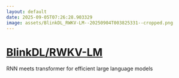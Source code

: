 ```yaml
---
layout: default
date: 2025-09-05T07:26:28.903329
image: assets/BlinkDL_RWKV-LM--20250904T003825331--cropped.png
---
```


# [BlinkDL/RWKV-LM](https://github.com/BlinkDL/RWKV-LM)

RNN meets transformer for efficient large language models
